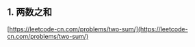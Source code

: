 **1. 两数之和**  
---
[https://leetcode-cn.com/problems/two-sum/](https://leetcode-cn.com/problems/two-sum/)  

